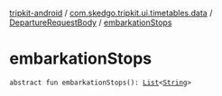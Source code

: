 [tripkit-android](../../index.md) / [com.skedgo.tripkit.ui.timetables.data](../index.md) / [DepartureRequestBody](index.md) / [embarkationStops](./embarkation-stops.md)

# embarkationStops

`abstract fun embarkationStops(): `[`List`](https://kotlinlang.org/api/latest/jvm/stdlib/kotlin.collections/-list/index.html)`<`[`String`](https://kotlinlang.org/api/latest/jvm/stdlib/kotlin/-string/index.html)`>`